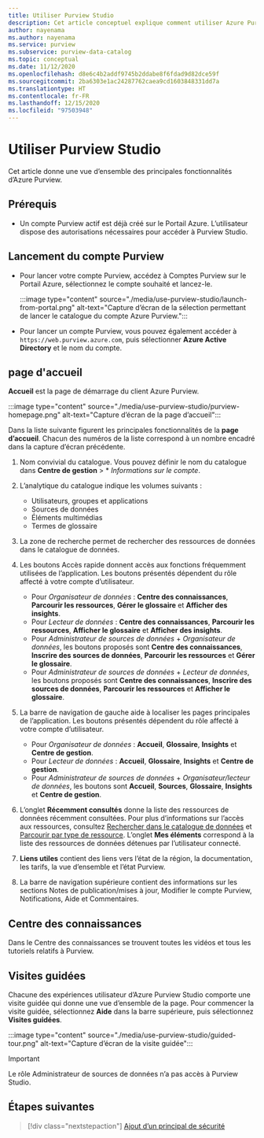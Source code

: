 ```yaml
---
title: Utiliser Purview Studio
description: Cet article conceptuel explique comment utiliser Azure Purview Studio.
author: nayenama
ms.author: nayenama
ms.service: purview
ms.subservice: purview-data-catalog
ms.topic: conceptual
ms.date: 11/12/2020
ms.openlocfilehash: d8e6c4b2addf9745b2ddabe8f6fdad9d82dce59f
ms.sourcegitcommit: 2ba6303e1ac24287762caea9cd1603848331dd7a
ms.translationtype: HT
ms.contentlocale: fr-FR
ms.lasthandoff: 12/15/2020
ms.locfileid: "97503948"
---
```

# <a name="use-purview-studio"></a>Utiliser Purview Studio

Cet article donne une vue d’ensemble des principales fonctionnalités d’Azure Purview.

## <a name="prerequisites"></a>Prérequis

* Un compte Purview actif est déjà créé sur le Portail Azure. L’utilisateur dispose des autorisations nécessaires pour accéder à Purview Studio.

## <a name="launch-purview-account"></a>Lancement du compte Purview

* Pour lancer votre compte Purview, accédez à Comptes Purview sur le Portail Azure, sélectionnez le compte souhaité et lancez-le.

   :::image type="content" source="./media/use-purview-studio/launch-from-portal.png" alt-text="Capture d’écran de la sélection permettant de lancer le catalogue du compte Azure Purview.":::

* Pour lancer un compte Purview, vous pouvez également accéder à `https://web.purview.azure.com`, puis sélectionner **Azure Active Directory** et le nom du compte.

## <a name="home-page"></a>page d'accueil

**Accueil** est la page de démarrage du client Azure Purview.

 :::image type="content" source="./media/use-purview-studio/purview-homepage.png" alt-text="Capture d’écran de la page d’accueil":::

Dans la liste suivante figurent les principales fonctionnalités de la **page d’accueil**. Chacun des numéros de la liste correspond à un nombre encadré dans la capture d’écran précédente.

1. Nom convivial du catalogue. Vous pouvez définir le nom du catalogue dans **Centre de gestion** > * *Informations sur le compte*.

2. L’analytique du catalogue indique les volumes suivants :
    - Utilisateurs, groupes et applications
    - Sources de données
    - Éléments multimédias
    - Termes de glossaire

3. La zone de recherche permet de rechercher des ressources de données dans le catalogue de données.

4. Les boutons Accès rapide donnent accès aux fonctions fréquemment utilisées de l’application. Les boutons présentés dépendent du rôle affecté à votre compte d’utilisateur.

    - Pour *Organisateur de données* : **Centre des connaissances**, **Parcourir les ressources**, **Gérer le glossaire** et **Afficher des insights**.
    - Pour *Lecteur de données* : **Centre des connaissances**, **Parcourir les ressources**, **Afficher le glossaire** et **Afficher des insights**.
    - Pour *Administrateur de sources de données* + *Organisateur de données*, les boutons proposés sont **Centre des connaissances**, **Inscrire des sources de données**, **Parcourir les ressources** et **Gérer le glossaire**.
    - Pour *Administrateur de sources de données* + *Lecteur de données*, les boutons proposés sont **Centre des connaissances**, **Inscrire des sources de données**, **Parcourir les ressources** et **Afficher le glossaire**.

5. La barre de navigation de gauche aide à localiser les pages principales de l’application. Les boutons présentés dépendent du rôle affecté à votre compte d’utilisateur.

    - Pour *Organisateur de données* : **Accueil**, **Glossaire**, **Insights** et **Centre de gestion**.
    - Pour *Lecteur de données* : **Accueil**, **Glossaire**, **Insights** et **Centre de gestion**.
    - Pour *Administrateur de sources de données* + *Organisateur/lecteur de données*, les boutons sont **Accueil**, **Sources**, **Glossaire**, **Insights** et **Centre de gestion**.
  
6. L’onglet **Récemment consultés** donne la liste des ressources de données récemment consultées. Pour plus d’informations sur l’accès aux ressources, consultez [Rechercher dans le catalogue de données](how-to-search-catalog.md) et [Parcourir par type de ressource](how-to-browse-catalog.md#browse-experience).  L’onglet **Mes éléments** correspond à la liste des ressources de données détenues par l’utilisateur connecté.
7. **Liens utiles** contient des liens vers l’état de la région, la documentation, les tarifs, la vue d’ensemble et l’état Purview.
8. La barre de navigation supérieure contient des informations sur les sections Notes de publication/mises à jour, Modifier le compte Purview, Notifications, Aide et Commentaires.

## <a name="knowledge-center"></a>Centre des connaissances

Dans le Centre des connaissances se trouvent toutes les vidéos et tous les tutoriels relatifs à Purview.

## <a name="guided-tours"></a>Visites guidées

Chacune des expériences utilisateur d’Azure Purview Studio comporte une visite guidée qui donne une vue d’ensemble de la page. Pour commencer la visite guidée, sélectionnez **Aide** dans la barre supérieure, puis sélectionnez **Visites guidées**.

:::image type="content" source="./media/use-purview-studio/guided-tour.png" alt-text="Capture d’écran de la visite guidée":::

> [!Important]
   > Le rôle Administrateur de sources de données n’a pas accès à Purview Studio.

## <a name="next-steps"></a>Étapes suivantes

> [!div class="nextstepaction"]
> [Ajout d’un principal de sécurité](tutorial-scan-data.md)